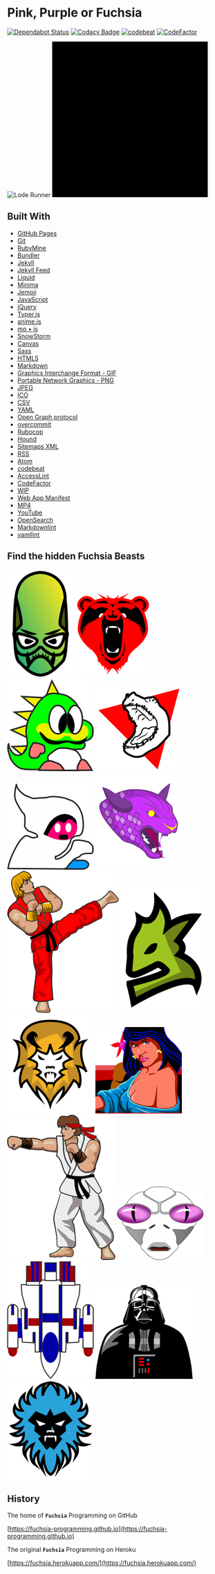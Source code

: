 # Pink, Purple or Fuchsia

[![Dependabot Status](https://api.dependabot.com/badges/status?host=github&repo=fuchsia-programming/fuchsia-programming.github.io)](https://dependabot.com)
[![Codacy Badge](https://api.codacy.com/project/badge/Grade/e1f59ed4900747198ab1df798e85267c)](https://app.codacy.com/app/fuchsia-programming/fuchsia-programming.github.io?utm_source=github.com&utm_medium=referral&utm_content=fuchsia-programming/fuchsia-programming.github.io&utm_campaign=Badge_Grade_Dashboard)
[![codebeat](https://codebeat.co/badges/0f22c395-4213-4f0b-b5a6-22b68c1ba7eb)](https://codebeat.co/projects/github-com-fuchsia-programming-fuchsia-programming-github-io-master)
[![CodeFactor](https://www.codefactor.io/repository/github/jbampton/fuchsia-programming.github.io/badge)](https://www.codefactor.io/repository/github/jbampton/fuchsia-programming.github.io)

![Lode Runner](assets/images/gifs/lode-runner.gif "Lode Runner")
![Star Wars](assets/images/gifs/star-wars-2.gif "Star Wars")

## Built With

- [GitHub Pages](https://pages.github.com/)
- [Git](https://git-scm.com/)
- [RubyMine](https://www.jetbrains.com/ruby/)
- [Bundler](https://bundler.io/)
- [Jekyll](https://jekyllrb.com/)
- [Jekyll Feed](https://github.com/jekyll/jekyll-feed)
- [Liquid](https://shopify.github.io/liquid/)
- [Minima](https://github.com/jekyll/minima)
- [Jemoji](https://github.com/jekyll/jemoji)
- [JavaScript](https://developer.mozilla.org/en-US/docs/Web/JavaScript)
- [jQuery](https://jquery.com/)
- [Typer.js](https://steven.codes/typerjs/)
- [anime.js](http://animejs.com/)
- [mo &bull; js](https://github.com/legomushroom/mojs)
- [SnowStorm](https://github.com/scottschiller/Snowstorm)
- [Canvas](https://developer.mozilla.org/en-US/docs/Web/API/Canvas_API/Tutorial)
- [Sass](https://sass-lang.com/)
- [HTML5](https://developer.mozilla.org/en-US/docs/Web/Guide/HTML/HTML5)
- [Markdown](https://daringfireball.net/projects/markdown)
- [Graphics Interchange Format - GIF](https://en.wikipedia.org/wiki/GIF)
- [Portable Network Graphics - PNG](https://en.wikipedia.org/wiki/Portable_Network_Graphics)
- [JPEG](https://en.wikipedia.org/wiki/JPEG)
- [ICO](https://en.wikipedia.org/wiki/ICO_(file_format))
- [CSV](https://en.wikipedia.org/wiki/CSV)
- [YAML](http://yaml.org/)
- [Open Graph protocol](http://ogp.me/)
- [overcommit](https://github.com/brigade/overcommit)
- [Rubocop](https://github.com/rubocop-hq/rubocop)
- [Hound](https://houndci.com/)
- [Sitemaps XML](https://www.sitemaps.org/protocol.html)
- [RSS](https://en.wikipedia.org/wiki/RSS)
- [Atom](https://en.wikipedia.org/wiki/Atom_(Web_standard))
- [codebeat](https://codebeat.co)
- [AccessLint](https://www.accesslint.com/)
- [CodeFactor](https://www.codefactor.io/)
- [WIP](https://github.com/marketplace/wip)
- [Web App Manifest](https://developers.google.com/web/fundamentals/web-app-manifest/)
- [MP4](https://en.wikipedia.org/wiki/MPEG-4_Part_14)
- [YouTube](https://www.youtube.com/)
- [OpenSearch](https://developer.mozilla.org/en-US/docs/Web/OpenSearch)
- [Markdownlint](https://github.com/markdownlint/markdownlint)
- [yamllint](https://yamllint.readthedocs.io/en/stable/index.html)

## Find the hidden Fuchsia Beasts

![alien](assets/images/beasts/alien.png "alien")
![bear](assets/images/beasts/bear.png "bear")
![bubble](assets/images/beasts/bubble.png "bubble")
![dino](assets/images/beasts/dino.png "dino")
![ghost](assets/images/beasts/ghost.png "ghost")
![jaguar](assets/images/beasts/jaguar.png "jaguar")
![karate](assets/images/beasts/karate.png "karate")
![min](assets/images/beasts/min.png "min")
![lion](assets/images/beasts/orange.png "lion")
![police](assets/images/beasts/police.png "police")
![punch](assets/images/beasts/punch.png "punch")
![space](assets/images/beasts/space.png "space")
![thexder](assets/images/beasts/thexder.png "thexder")
![darth](assets/images/beasts/darth.png "darth")
![yeti](assets/images/beasts/yeti.png "yeti")

## History

The home of **`Fuchsia`** Programming on GitHub

[https://fuchsia-programming.github.io](https://fuchsia-programming.github.io)

The original **`Fuchsia`** Programming on Heroku

[https://fuchsia.herokuapp.com/](https://fuchsia.herokuapp.com/)
